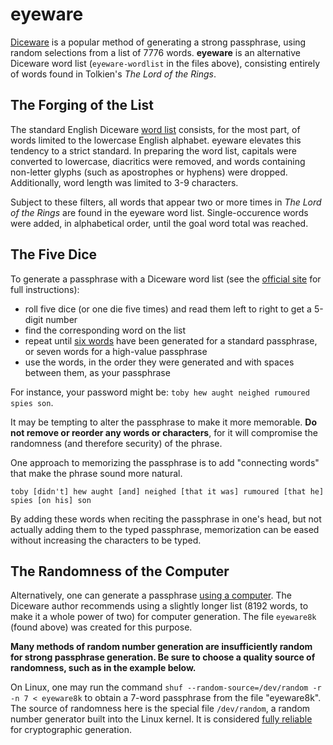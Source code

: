 # eyeware

[Diceware](http://world.std.com/~reinhold/diceware.html) is a popular method of generating a strong passphrase, using random selections from a list of 7776 words. **eyeware** is an alternative Diceware word list (`eyeware-wordlist` in the files above), consisting entirely of words found in Tolkien's *The Lord of the Rings*.

## The Forging of the List

The standard English Diceware [word list](http://world.std.com/~reinhold/diceware.wordlist.asc) consists, for the most part, of words limited to the lowercase English alphabet. eyeware elevates this tendency to a strict standard. In preparing the word list, capitals were converted to lowercase, diacritics were removed, and words containing non-letter glyphs (such as apostrophes or hyphens) were dropped. Additionally, word length was limited to 3-9 characters.

Subject to these filters, all words that appear two or more times in *The Lord of the Rings* are found in the eyeware word list. Single-occurence words were added, in alphabetical order, until the goal word total was reached.

## The Five Dice

To generate a passphrase with a Diceware word list (see the [official site](http://world.std.com/~reinhold/diceware.html) for full instructions):

- roll five dice (or one die five times) and read them left to right to get a 5-digit number
- find the corresponding word on the list
- repeat until [six words](http://world.std.com/~reinhold/dicewarefaq.html#howlong) have been generated for a standard passphrase, or seven words for a high-value passphrase
- use the words, in the order they were generated and with spaces between them, as your passphrase

For instance, your password might be: `toby hew aught neighed rumoured spies son`.

It may be tempting to alter the passphrase to make it more memorable. **Do not remove or reorder any words or characters**, for it will compromise the randomness (and therefore security) of the phrase.

One approach to memorizing the passphrase is to add "connecting words" that make the phrase sound more natural.

`toby [didn't] hew aught [and] neighed [that it was] rumoured [that he] spies [on his] son`

By adding these words when reciting the passphrase in one's head, but not actually adding them to the typed passphrase, memorization can be eased without increasing the characters to be typed.

## The Randomness of the Computer

Alternatively, one can generate a passphrase [using a computer](http://world.std.com/~reinhold/dicewarefaq.html#computer). The Diceware author recommends using a slightly longer list (8192 words, to make it a whole power of two) for computer generation. The file `eyeware8k` (found above) was created for this purpose.

**Many methods of random number generation are insufficiently random for strong passphrase generation. Be sure to choose a quality source of randomness, such as in the example below.**

On Linux, one may run the command `shuf --random-source=/dev/random -r -n 7 < eyeware8k` to obtain a 7-word passphrase from the file "eyeware8k". The source of randomness here is the special file `/dev/random`, a random number generator built into the Linux kernel. It is considered [fully reliable](https://wiki.archlinux.org/index.php/Random_number_generation) for cryptographic generation.
